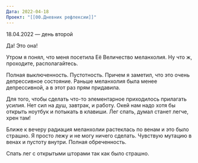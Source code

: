 ```yaml
---
Дата: 2022-04-18
Проект: "[[00.Дневник рефлексии]]"
---
```

18.04.2022 — день второй

Да! Это она!

Утром я понял, что меня посетила Её Величество меланхолия. Ну что ж, проходите, располагайтесь.

Полная выключенность. Пустотность. Причем я заметил, что это очень депрессивное состояние. Раньше меланхолия была менее депрессивной, а в этот раз прям придавила.

Для того, чтобы сделать что-то элементарное приходилось прилагать усилия. Нет сил на душ, завтрак, и работу. Окей нам надо хотя бы открыть ноутбук и потыкать в клавиши. Лег спать, думал станет легче, хрен там!

Ближе к вечеру радиация меланхолии растеклась по венам и это было страшно. Я просто лежу и не могу ничего сделать. Чувствую мутацию в венах и пустоту внутри. Полная обреченность.

Спать лег с открытыми шторами так как было страшно.